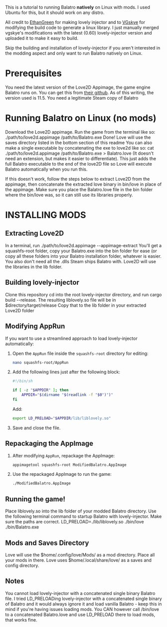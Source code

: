 This is a tutorial to running Balatro **natively** on Linux with mods. I used Ubuntu for this, but it should work on any distro.

All credit to [EthanGreen](https://github.com/ethangreen-dev/lovely-injector/) for making lovely injector and to [VGskye](https://github.com/vgskye/lovely-injector/tree/linux-support) for modifying the build code to generate a linux library. I just manually merged vgskye's modifications with the latest (0.60) lovely-injector version and uploaded it to make it easy to build. 

Skip the building and installation of lovely-injector if you aren't interested in the modding aspect and only want to run Balatro natively on Linux.

# Prerequisites
You need the latest version of the Love2D Appimage, the game engine Balatro runs on. You can get this from [their github](https://github.com/love2d/love/releases/). As of this writing, the version used is 11.5.
You need a legitimate Steam copy of Balatro

# Running Balatro on Linux (no mods)
Download the Love2D appimage.
Run the game from the terminal like so:
./path/to/love2d.appimage /path/to/Balatro.exe
Done! Love will use the saves directory listed in the bottom section of this readme
You can also make a single executable by concatenating the exe to love2d like so:
cat ./path/to/love2d.appimage /path/to/Balatro.exe > Balatro.love (It doesn't need an extension, but makes it easier to differentiate). This just adds the full Balatro executable to the end of the love2D file so Love will execute Balatro automatically when you run this.

If this doesn't work, follow the steps below to extract Love2D from the appimage, then concatenate the extracted love binary in bin/love in place of the appimage. Make sure you place the Balatro.love file in the bin folder where the bin/love was, so it can still use its libraries properly. 

# INSTALLING MODS
## Extracting Love2D
In a terminal, run ./path/to/love2d.appimage --appimage-extract
You'll get a squashfs-root folder, copy your Balatro.exe into the bin folder for ease (or copy all these folders into your Balatro installation folder, whatever is easier. You also don't need all the .dlls Steam ships Balatro with. Love2D will use the libraries in the lib folder.

## Building lovely-injector
Clone this repository
cd into the root lovely-injector directory, and run cargo build --release.
The resulting liblovely.so file will be in $directory/target/release
Copy that to the lib folder in your extracted Love2D folder

## Modifying AppRun
If you want to use a streamlined approach to load lovely-injector automatically:

1. Open the `AppRun` file inside the `squashfs-root` directory for editing:
   ```bash
   nano squashfs-root/AppRun
   ```
2. Add the following lines just after the following block:
   ```bash
   #!/bin/sh

   if [ -z "$APPDIR" ]; then
       APPDIR="$(dirname "$(readlink -f "$0")")"
   fi
   ```
   Add:
   ```bash
   export LD_PRELOAD="$APPDIR/lib/liblovely.so"
   ```
3. Save and close the file.

## Repackaging the AppImage
1. After modifying `AppRun`, repackage the AppImage:
   ```bash
   appimagetool squashfs-root ModifiedBalatro.AppImage
   ```
2. Use the repackaged AppImage to run the game:
   ```bash
   ./ModifiedBalatro.AppImage
   ```

## Running the game!
Place liblovely.so into the lib folder of your modded Balatro directory.
Use the following terminal command to startup Balatro with lovely-injector. Make sure the paths are correct.
LD_PRELOAD=./lib/liblovely.so ./bin/love ./bin/Balatro.exe

## Mods and Saves Directory
Love will use the $home/.config/love/Mods/ as a mod directory. Place all your mods in there.
Love uses $home/.local/share/love/ as a saves and config directory.

## Notes
You cannot load lovely-injector with a concatenated single binary Balatro file. I tried LD_PRELOADing lovely-injector with a concatenated single binary of Balatro and it would always ignore it and load vanilla Balatro - keep this in mind if you're having issues loading mods. You CAN however call /bin/love to a concatenated Balatro.love and use LD_PRELOAD there to load mods, that works fine.
